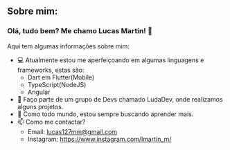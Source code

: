 ## Sobre mim:

### Olá, tudo bem? Me chamo Lucas Martin! 👋
Aqui tem algumas informações sobre mim:

- 💻 Atualmente estou me aperfeiçoando em algumas linguagens e frameworks, estas são:
    -  Dart em Flutter(Mobile)
    -  TypeScript(NodeJS)
    -  Angular
- 👥 Faço parte de um grupo de Devs chamado LudaDev, onde realizamos alguns projetos.
- 🤔 Como todo mundo, estou sempre buscando aprender mais.
- 📫 Como me contactar?
    - Email: lucas127mm@gmail.com
    - Instagram: https://www.instagram.com/lmartin_m/
 



